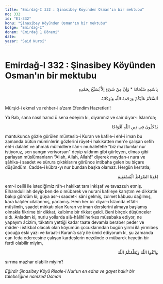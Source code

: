 ```yaml
---
title: "Emirdağ-I 332 : Şinasibey Köyünden Osman'ın bir mektubu"
no: 332
id: "E1-332"
konu: "Şinasibey Köyünden Osman'ın bir mektubu"
bolge: "Emirdağ-I"
donem: "Emirdağ 1 Dönemi"
date: 
yazar: "Said Nursî"
---
```


# Emirdağ-I 332 : Şinasibey Köyünden Osman'ın bir mektubu

<p class="arabic" dir="rtl" title="Meal: “Subhân Allah’ın adıyla” * “Hiçbir şey yoktur ki O'nu hamd ile tesbih etmesin” [İsrâ 17:44]">بِاسْمِهِ سُبْحَانَهُ * وَاِنْ مِنْ شَىْءٍ اِلاَّ يُسَبِّحُ بِحَمْدِهِ</p>

<p class="arabic" dir="rtl" title="Meal: “Allah’ın selâmı, rahmeti ve bereketleri, üzerinize olsun.”">اَلسَّلاَمُ عَلَيْكُمْ وَرَحْمَةُ اللّٰهِ وَبَرَكَاتُهُ</p>

Mürşid-i ekmel ve rehber-i a’zam Efendim Hazretleri!

Yâ Rab, sana nasıl hamd ü sena edeyim ki, diyarımız ve sair diyar-ı İslam’da;

<p class="arabic" dir="rtl" title="Meal: “Bölük bölük Allah'ın dinine girerler” [Nasr Sûresi, 110:2]">يَدْخُلُونَ فِي دِينِ اللّٰهِ اَفْوَاجًا</p>

mantukunca gözle görülen müntesib-i Kuran ve kafile-i ehl-i iman bu zamanda bütün müminlerin gözlerini rüyet-i hakikatten men'e çalışan sefih ehl-i dalalet ve ahmak mülhidlere ilân-ı muhalefetle "biz mazlumlar nur istiyoruz, sen yangın veriyorsun" deyip yıldırım gibi gürleyen, elmas gibi parlayan müslümanların “Allah, Allah, Allah!” diyerek meydan-ı nura ve şâhika-i saadet ve sürura çıktıklarını görünce intibaha gelen bu biçare düşündüm. Cadde-i kübra-yı nur bundan başka olamaz. Hergün kerratla;

<p class="arabic" dir="rtl" title="Meal: “Bizi doğru yola ilet” [Fâtiha Sûresi, 1:6] ">اِهْدِنَا الصِّرَاطَ الْمُسْتَقِيمَ</p>

emr-i celîli ile istediğimiz râh-ı hakikat tam inkişaf ve tavazzuh etmiş. Elhamdulillah deyip ben de o mübarek ve nuranî kafileye karıştım ve dikkatle bakıp gördüm ki, güya asr-ı saadet-i sâni gelmiş, zulmet kâbusu dağılmış, kara kalpler cilalanmış, parlamış. Hem her bir diyar-ı İslamda etfâl-i müslimîn, saadet mirkatı olan Kuran ve iman derslerini almaya başlamış olmakla fikrime bir dikkat, kalbime bir rikkat geldi. Beni birçok düşünceler aldı. Anladım ki, nurlu yollarda alâ-hâlihî herkes müsabaka ediyor, ne yapayım âcizim, tâkatım yettiği kadar taate devamla beraber peder ve mâder-i istikbal olacak olan köyümün çocuklarından bugün yirmi ilâ yirmibeş çocuğa eski yazı ve kıraat-i Kuran’a sa’y ile ümid ediyorum ki, şu zamanda can feda edercesine çalışan kardeşlerin nezdinde o mübarek heyetin bir ferdi olabilir miyim,

<p class="arabic" dir="rtl" title="Meal: “Allah'a karşı gelmekten sakının. Allah size öğretiyor.” [Bakara Sûresi, 2:282]">وَاتَّقُوا اللّٰهَ وَيُعَلِّمُكُمُ اللّٰهُ</p>

sırrına mazhar olabilir miyim?

*Eğirdir Şinasibey Köyü*
*Risale-i Nur’un en edna ve gayet hakir bir talebeliğine namzed*
*Osman*

